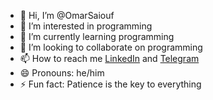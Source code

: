 - 👋 Hi, I’m @OmarSaiouf
- 👀 I’m interested in programming 
- 🌱 I’m currently learning programming 
- 💞️ I’m looking to collaborate on programming 
- 📫 How to reach me [LinkedIn](https://www.linkedin.com/in/omarsaiouf) and [Telegram](https://t.me/OmarProgrammers)
- 😄 Pronouns: he/him
- ⚡ Fun fact: Patience is the key to everything

<!---
OmarSaiouf/OmarSaiouf is a ✨ special ✨ repository because its `README.md` (this file) appears on your GitHub profile.
You can click the Preview link to take a look at your changes.
--->

